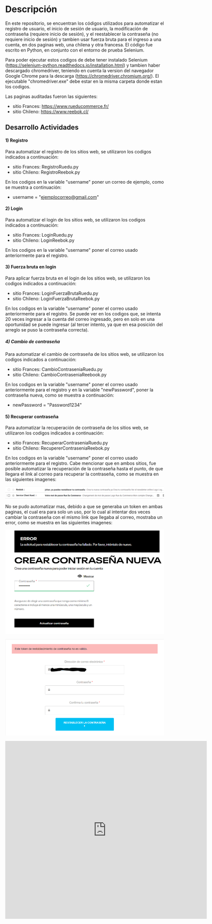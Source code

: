 # Descripción
En este repositorio, se encuentran los códigos utilizados para automatizar el registro de usuario, el inicio de sesión de usuario, la modificación de contraseña (requiere inicio de sesión), y el reestablecer la contraseña (no requiere inicio de sesión) y tambien usar fuerza bruta para el ingreso a una cuenta, en dos paginas web, una chilena y otra francesa. El código fue escrito en Python, en conjunto con el entorno de prueba Selenium.

Para poder ejecutar estos codigos de debe tener instalado Selenium (https://selenium-python.readthedocs.io/installation.html) y tambien haber descargado chromedriver, teniendo en cuenta la version del navegador Google Chrome para la descarga (https://chromedriver.chromium.org/). El ejecutable "chromedriver.exe" debe estar en la misma carpeta donde estan los codigos.

Las paginas auditadas fueron las siguientes:
* sitio Frances: https://www.rueducommerce.fr/
* sitio Chileno: https://www.reebok.cl/


## Desarrollo Actividades

#### 1) Registro

Para automatizar el registro de los sitios web, se utilizaron los codigos indicados a continuación:

* sitio Frances: RegistroRuedu.py
* sitio Chileno: RegistroReebok.py

En los codigos en la variable "username" poner un correo de ejemplo, como se muestra a continuación:

* username = "ejemplocorreo@gmail.com"

#### 2) Login

Para automatizar el login de los sitios web, se utilizaron los codigos indicados a continuación:

* sitio Frances: LoginRuedu.py
* sitio Chileno: LoginReebok.py

En los codigos en la variable "username" poner el correo usado anteriormente para el registro.

#### 3) Fuerza bruta en login

Para aplicar fuerza bruta en el login de los sitios web, se utilizaron los codigos indicados a continuación:

* sitio Frances: LoginFuerzaBrutaRuedu.py
* sitio Chileno: LoginFuerzaBrutaReebok.py

En los codigos en la variable "username" poner el correo usado anteriormente para el registro.
Se puede ver en los codigos que, se intenta 20 veces ingresar a la cuenta del correo ingresado, pero en solo en una oportunidad se puede ingresar (al tercer intento, ya que en esa posición del arreglo se puso la contraseña correcta). 

##### 4) Cambio de contraseña

Para automatizar el cambio de contraseña de los sitios web, se utilizaron los codigos indicados a continuación:

* sitio Frances: CambioContraseniaRuedu.py
* sitio Chileno: CambioContraseniaReebook.py

En los codigos en la variable "username" poner el correo usado anteriormente para el registro y en la variable "newPassword", poner la contraseña nueva, como se muestra a continuación:

* newPassword = "Password1234"

#### 5) Recuperar contraseña

Para automatizar la recuperación de contraseña de los sitios web, se utilizaron los codigos indicados a continuación:

* sitio Frances: RecuperarContraseniaRuedu.py
* sitio Chileno: RecupererContraseniaReebok.py

En los codigos en la variable "username" poner el correo usado anteriormente para el registro.
Cabe mencionar que en ambos sitios, fue posible automatizar la recuperación de la contraseña hasta el punto, de que llegara el link al correo para recuperar la contraseña, como se muestra en las siguientes imagenes:

![correo](images/recuperarContrasenia.PNG)

No se pudo automatizar mas, debido a que se generaba un token en ambas paginas, el cual era para solo un uso, por lo cual al intentar dos veces cambiar la contraseña con el mismo link que llegaba al correo, mostraba un error, como se muestra en las siguientes imagenes:

![tokenfr](images/tokencl.png)

![tokencl](images/tokenfr.PNG)


<iframe src="https://player.vimeo.com/video/709375876?h=b556063de2" width="640" height="564" frameborder="0" allow="autoplay; fullscreen" allowfullscreen></iframe>




